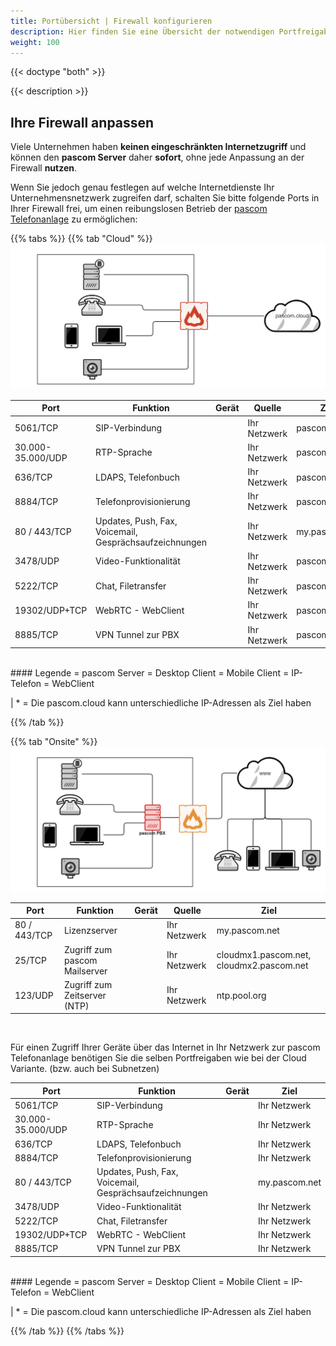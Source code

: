 ```yaml
---
title: Portübersicht | Firewall konfigurieren
description: Hier finden Sie eine Übersicht der notwendigen Portfreigaben in Ihrer Firewall.
weight: 100
---
```

{{< doctype "both"  >}}

{{< description >}}


## Ihre Firewall anpassen

Viele Unternehmen haben **keinen eingeschränkten Internetzugriff** und können den **pascom Server** daher **sofort**, ohne jede Anpassung an der Firewall **nutzen**.

Wenn Sie jedoch genau festlegen auf welche Internetdienste Ihr Unternehmensnetzwerk zugreifen darf, schalten Sie bitte folgende Ports in Ihrer Firewall frei, um einen reibungslosen Betrieb der [pascom Telefonanlage](https://www.pascom.net/de/voip-telefonanlage/ "pascom VoIP Telefonanlage") zu ermöglichen:



{{% tabs %}}
{{% tab "Cloud" %}}
![Port Übersicht Cloud](port_overview_cloud.png)


| Port | Funktion | Gerät | Quelle |Ziel|
| ---- | ---- | ------------ |---|---|
|5061/TCP|SIP-Verbindung|<i class="fas fa-desktop"></i>  <i class="fas fa-phone"></i>  <i class="fas fa-mobile-alt"></i>|Ihr Netzwerk|pascom.cloud*|
|30.000-35.000/UDP|RTP-Sprache|<i class="fas fa-desktop"></i>  <i class="fas fa-phone"></i>  <i class="fas fa-mobile-alt"></i>|Ihr Netzwerk|pascom.cloud*|
|636/TCP|LDAPS, Telefonbuch| <i class="fas fa-phone"></i> |Ihr Netzwerk|pascom.cloud*|
|8884/TCP|Telefonprovisionierung| <i class="fas fa-phone"></i> |Ihr Netzwerk|pascom.cloud*|
|80 / 443/TCP|Updates, Push, Fax, Voicemail, Gesprächsaufzeichnungen| <i class="fas fa-desktop"></i>  <i class="fas fa-mobile-alt"></i> <i class="fas fa-video"></i> |Ihr Netzwerk|my.pascom.net|
|3478/UDP|Video-Funktionalität| <i class="fas fa-desktop">  <i class="fas fa-mobile-alt"></i></i> |Ihr Netzwerk|pascom.cloud*|
|5222/TCP|Chat, Filetransfer| <i class="fas fa-desktop">  <i class="fas fa-mobile-alt"></i></i> |Ihr Netzwerk|pascom.cloud*|
|19302/UDP+TCP|WebRTC - WebClient| <i class="fas fa-video"></i> |Ihr Netzwerk|pascom.cloud*|
|8885/TCP|VPN Tunnel zur PBX| <i class="fas fa-server"></i> |Ihr Netzwerk|pascom.cloud*|

<br/>
#### Legende
<i class="fas fa-server"></i>  =  pascom Server  
<i class="fas fa-desktop"></i>  =  Desktop Client  
<i class="fas fa-mobile-alt"></i>  = Mobile Client  
<i class="fas fa-phone"></i>  =  IP-Telefon  
<i class="fas fa-video"></i>  =  WebClient

| * = Die pascom.cloud kann unterschiedliche IP-Adressen als Ziel haben  


{{% /tab %}}

{{% tab "Onsite" %}}
![Port Übersicht Onsite](port_overview_onsite.png)


| Port | Funktion | Gerät | Quelle | Ziel|
| ---- | ---- | ------------ |---| ---|
|80 / 443/TCP|Lizenzserver|<i class="fas fa-server"></i> |Ihr Netzwerk|my.pascom.net|
|25/TCP|Zugriff zum pascom Mailserver|<i class="fas fa-server"></i> |Ihr Netzwerk|cloudmx1.pascom.net, cloudmx2.pascom.net|
|123/UDP|Zugriff zum Zeitserver (NTP)| <i class="fas fa-server"></i> |Ihr Netzwerk|ntp.pool.org|


<br />

Für einen Zugriff Ihrer Geräte über das Internet in Ihr Netzwerk zur pascom Telefonanlage benötigen Sie die selben Portfreigaben wie bei der Cloud Variante. (bzw. auch bei Subnetzen)


| Port | Funktion | Gerät | Ziel|
| ---- | ---- | ------------ |-----|
|5061/TCP|SIP-Verbindung|<i class="fas fa-desktop"></i>  <i class="fas fa-phone"></i>  <i class="fas fa-mobile-alt"></i>|Ihr Netzwerk|
|30.000-35.000/UDP|RTP-Sprache|<i class="fas fa-desktop"></i>  <i class="fas fa-phone"></i>  <i class="fas fa-mobile-alt"></i>|Ihr Netzwerk|
|636/TCP|LDAPS, Telefonbuch| <i class="fas fa-phone"></i> |Ihr Netzwerk|
|8884/TCP|Telefonprovisionierung| <i class="fas fa-phone"></i> |Ihr Netzwerk|
|80 / 443/TCP|Updates, Push, Fax, Voicemail, Gesprächsaufzeichnungen| <i class="fas fa-desktop"></i>  <i class="fas fa-mobile-alt"></i> <i class="fas fa-video"></i> |my.pascom.net|
|3478/UDP|Video-Funktionalität| <i class="fas fa-desktop">  <i class="fas fa-mobile-alt"></i></i> |Ihr Netzwerk|
|5222/TCP|Chat, Filetransfer| <i class="fas fa-desktop">  <i class="fas fa-mobile-alt"></i></i> |Ihr Netzwerk|
|19302/UDP+TCP|WebRTC - WebClient| <i class="fas fa-video"></i> |Ihr Netzwerk|
|8885/TCP|VPN Tunnel zur PBX| <i class="fas fa-server"></i> |Ihr Netzwerk|

<br/>
#### Legende
<i class="fas fa-server"></i>  =  pascom Server  
<i class="fas fa-desktop"></i>  =  Desktop Client  
<i class="fas fa-mobile-alt"></i>  = Mobile Client  
<i class="fas fa-phone"></i>  =  IP-Telefon  
<i class="fas fa-video"></i>  =  WebClient

| * = Die pascom.cloud kann unterschiedliche IP-Adressen als Ziel haben  

{{% /tab %}}
{{% /tabs %}}


